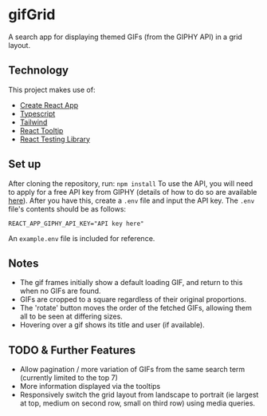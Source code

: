 # gifGrid

A search app for displaying themed GIFs (from the GIPHY API) in a grid layout.

## Technology

This project makes use of:

- [Create React App](https://github.com/facebook/create-react-app)
- [Typescript](https://www.typescriptlang.org/)
- [Tailwind](https://tailwindcss.com/)
- [React Tooltip](https://www.npmjs.com/package/react-tooltip)
- [React Testing Library](https://testing-library.com/)

## Set up

After cloning the repository, run: `npm install`
To use the API, you will need to apply for a free API key from GIPHY (details of how to do so are available [here](https://developers.giphy.com/docs/api#quick-start-guide)).
After you have this, create a `.env` file and input the API key.
The `.env` file's contents should be as follows:

    REACT_APP_GIPHY_API_KEY="API key here"

An `example.env` file is included for reference.

## Notes

- The gif frames initially show a default loading GIF, and return to this when no GIFs are found.
- GIFs are cropped to a square regardless of their original proportions.
- The 'rotate' button moves the order of the fetched GIFs, allowing them all to be seen at differing sizes.
- Hovering over a gif shows its title and user (if available).

## TODO & Further Features

- Allow pagination / more variation of GIFs from the same search term (currently limited to the top 7)
- More information displayed via the tooltips
- Responsively switch the grid layout from landscape to portrait (ie largest at top, medium on second row, small on third row) using media queries.
